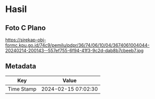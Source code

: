 # Hasil

## Foto C Plano

https://sirekap-obj-formc.kpu.go.id/74c9/pemilu/pdpr/36/74/06/10/04/3674061004044-20240214-200143--557ef755-6f94-41f3-9c2d-dab8b7cbeeb7.jpg


## Metadata

| Key        | Value               |
| ---------- | ------------------- |
| Time Stamp | 2024-02-15 07:02:30 |



